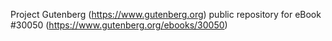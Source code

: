 Project Gutenberg (https://www.gutenberg.org) public repository for eBook #30050 (https://www.gutenberg.org/ebooks/30050)
